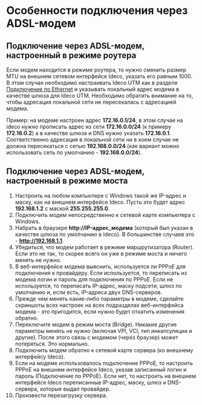 # Особенности подключения через ADSL-модем

## Подключение через ADSL-модем, настроенный в режиме роутера

Если модем находится в режиме роутера, то нужно сменить размер MTU на внешнем сетевом интерфейсе Ideco, указать его равным 1000. В этом случае необходимо настраивать Ideco UTM как в разделе [Подключение по Ethernet](../connection-to-provider/ethernet-connection.md) и указывать локальный адрес модема в качестве шлюза для Ideco UTM. Необходимо обратить внимание на то, чтобы адресация локальной сети не пересекалась с адресацией модема.

Пример: на модеме настроен адрес **172.16.0.1/24**, в этом случае на ideco нужно прописать адрес из сети **172.16.0.0/24** \(к примеру **172.16.0.2**\) а в качестве шлюза и DNS нужно указать **172.16.0.1**. Соответственно адресация в локальной сети ни в коем случае не должна пересекаться с сетью **192.168.0.0/24** \(как вариант можно использовать сеть по умолчанию - **192.168.0.0/24**\).

## Подключение через ADSL-модем, настроенный в режиме моста

1. Настроить на любом компьютере с Windows такой же IP-адрес и маску, как на внешнем интерфейсе Ideco. Пусть это будет адрес **192.168.1.2** с маской **255.255.255.0**. 
2. Подключить модем непосредственно к сетевой карте компьютера с Windows. 
3. Набрать в браузере **http://IP-адрес\_модема** \(который был указан в качестве шлюза по умолчанию в Ideco\). В большинстве случаев это - **http://192.168.1.1**. 
4. Убедиться, что модем работает в режиме маршрутизатора \(Router\). Если это не так, то скорее всего он уже в режиме моста и ничего менять не нужно. 
5. В веб-интерфейсе модема выяснить, используется ли PPPoE для подключения к провайдеру. Если используется, то переписать из модема логин и пароль для подключения по PPPoE. Если не используется, то переписать IP-адрес, маску подсети, шлюз по умолчанию и, если есть, IP-адреса двух DNS-серверов. 
6. Прежде чем менять какие-либо параметры в модеме, сделайте скриншоты всех настроек на всех подразделах веб-интерфейса модема - это пригодится, если нужно будет откатить изменения обратно. 
7. Переключите модем в режим моста \(Bridge\). Никакие другие параметры менять не нужно \(включая VPI, VCI, тип инкапсуляции и другие\). После этого связь с модемом \(через браузер\) может потеряться. Это нормально. 
8. Подключить модем обратно к сетевой карте сервера \(ко внешнему интерфейсу Ideco\). 
9. Если на модеме использовалось подключение PPPoE, то настроить PPPoE на внешнем интерфейсе Ideco, указав записанный логин и пароль \(Подключение по PPPoE\). Если нет, то настроить на внешнем интерфейсе Ideco переписанные IP-адрес, маску, шлюз и DNS-сервера, которые выдал провайдер. 
10. Произвести перезагрузку сервера.

